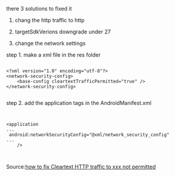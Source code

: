 there 3 solutions to fixed it

1. chang the http traffic to http

2. targetSdkVerions downgrade under 27

3. change the network settings


step 1. make a xml file in the res folder

```

<?xml version="1.0" encoding="utf-8"?>
<network-security-config>
    <base-config cleartextTrafficPermitted="true" />
</network-security-config>


```

step 2. add the application tags in the AndroidManifest.xml

```


<application
...
 android:networkSecurityConfig="@xml/network_security_config"
...
    />



```

Source:[how to fix Cleartext HTTP traffic to xxx not permitted](https://www.itread01.com/content/1541933583.html)


